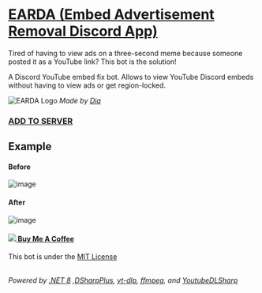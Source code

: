 # [EARDA (Embed Advertisement Removal Discord App)](https://discord.com/oauth2/authorize?client_id=1276171892826439861)
Tired of having to view ads on a three-second meme because someone posted it as a YouTube link? This bot is the solution!

A Discord YouTube embed fix bot. Allows to view YouTube Discord embeds without having to view ads or get region-locked.

![EARDA Logo](https://github.com/user-attachments/assets/e8da698e-983e-4da0-a1f5-5141fc5b860e)
*Made by [Dia](https://x.com/Dia_4R14)*

### [ADD TO SERVER](https://discord.com/oauth2/authorize?client_id=1276171892826439861)

## Example
#### Before
![image](https://github.com/user-attachments/assets/79007f51-7c6d-4aea-b091-79b746e45d59)

#### After
![image](https://github.com/user-attachments/assets/c29c51e4-307c-4d71-9435-d570be909498)

#### [<img src="https://imgur.com/iEy0nwb.png"> Buy Me A Coffee](https://ko-fi.com/robodoc)

This bot is under the [MIT License](https://github.com/TheRoboDoc/EARDA/blob/master/LICENSE.txt)

*<br>Powered by [.NET 8](https://learn.microsoft.com/en-us/dotnet/core/whats-new/dotnet-8) ,[DSharpPlus](https://github.com/DSharpPlus/DSharpPlus), [yt-dlp](https://github.com/yt-dlp/yt-dlp), [ffmpeg](https://www.ffmpeg.org/), and [YoutubeDLSharp](https://github.com/Bluegrams/YoutubeDLSharp)*
